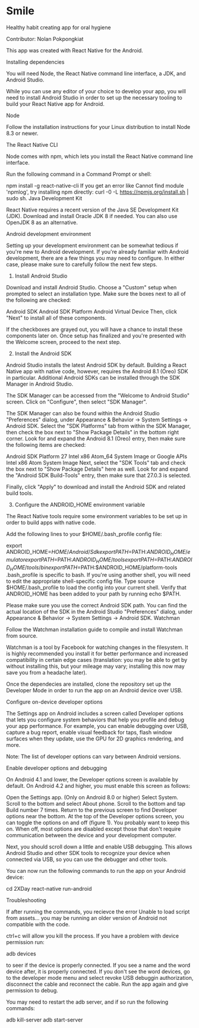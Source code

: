 # Smile
Healthy habit creating app for oral hygiene

Contributor: Nolan Pokpongkiat

This app was created with React Native for the Android.

Installing dependencies

You will need Node, the React Native command line interface, a JDK, and Android Studio.

While you can use any editor of your choice to develop your app, you will need to install Android Studio in order to set up the necessary tooling to build your React Native app for Android.

Node

Follow the installation instructions for your Linux distribution to install Node 8.3 or newer.

The React Native CLI

Node comes with npm, which lets you install the React Native command line interface.

Run the following command in a Command Prompt or shell:

npm install -g react-native-cli
If you get an error like Cannot find module 'npmlog', try installing npm directly: curl -0 -L https://npmjs.org/install.sh | sudo sh.
Java Development Kit

React Native requires a recent version of the Java SE Development Kit (JDK). Download and install Oracle JDK 8 if needed. You can also use OpenJDK 8 as an alternative.

Android development environment

Setting up your development environment can be somewhat tedious if you're new to Android development. If you're already familiar with Android development, there are a few things you may need to configure. In either case, please make sure to carefully follow the next few steps.

1. Install Android Studio

Download and install Android Studio. Choose a "Custom" setup when prompted to select an installation type. Make sure the boxes next to all of the following are checked:

Android SDK
Android SDK Platform
Android Virtual Device
Then, click "Next" to install all of these components.

If the checkboxes are grayed out, you will have a chance to install these components later on.
Once setup has finalized and you're presented with the Welcome screen, proceed to the next step.

2. Install the Android SDK

Android Studio installs the latest Android SDK by default. Building a React Native app with native code, however, requires the Android 8.1 (Oreo) SDK in particular. Additional Android SDKs can be installed through the SDK Manager in Android Studio.

The SDK Manager can be accessed from the "Welcome to Android Studio" screen. Click on "Configure", then select "SDK Manager".

The SDK Manager can also be found within the Android Studio "Preferences" dialog, under Appearance & Behavior → System Settings → Android SDK.
Select the "SDK Platforms" tab from within the SDK Manager, then check the box next to "Show Package Details" in the bottom right corner. Look for and expand the Android 8.1 (Oreo) entry, then make sure the following items are checked:

Android SDK Platform 27
Intel x86 Atom_64 System Image or Google APIs Intel x86 Atom System Image
Next, select the "SDK Tools" tab and check the box next to "Show Package Details" here as well. Look for and expand the "Android SDK Build-Tools" entry, then make sure that 27.0.3 is selected.

Finally, click "Apply" to download and install the Android SDK and related build tools.

3. Configure the ANDROID_HOME environment variable

The React Native tools require some environment variables to be set up in order to build apps with native code.

Add the following lines to your $HOME/.bash_profile config file:

export ANDROID_HOME=$HOME/Android/Sdk
export PATH=$PATH:$ANDROID_HOME/emulator
export PATH=$PATH:$ANDROID_HOME/tools
export PATH=$PATH:$ANDROID_HOME/tools/bin
export PATH=$PATH:$ANDROID_HOME/platform-tools
.bash_profile is specific to bash. If you're using another shell, you will need to edit the appropriate shell-specific config file.
Type source $HOME/.bash_profile to load the config into your current shell. Verify that ANDROID_HOME has been added to your path by running echo $PATH.

Please make sure you use the correct Android SDK path. You can find the actual location of the SDK in the Android Studio "Preferences" dialog, under Appearance & Behavior → System Settings → Android SDK.
Watchman

Follow the Watchman installation guide to compile and install Watchman from source.

Watchman is a tool by Facebook for watching changes in the filesystem. It is highly recommended you install it for better performance and increased compatibility in certain edge cases (translation: you may be able to get by without installing this, but your mileage may vary; installing this now may save you from a headache later).


Once the dependecies are installed, clone the repository set up the Developer Mode in order to run the app on an Android device over USB.

Configure on-device developer options

The Settings app on Android includes a screen called Developer options that lets you configure system behaviors that help you profile and debug your app performance. For example, you can enable debugging over USB, capture a bug report, enable visual feedback for taps, flash window surfaces when they update, use the GPU for 2D graphics rendering, and more.

Note: The list of developer options can vary between Android versions.

Enable developer options and debugging

On Android 4.1 and lower, the Developer options screen is available by default. On Android 4.2 and higher, you must enable this screen as follows:

Open the Settings app.
(Only on Android 8.0 or higher) Select System.
Scroll to the bottom and select About phone.
Scroll to the bottom and tap Build number 7 times.
Return to the previous screen to find Developer options near the bottom.
At the top of the Developer options screen, you can toggle the options on and off (figure 1). You probably want to keep this on. When off, most options are disabled except those that don't require communication between the device and your development computer.

Next, you should scroll down a little and enable USB debugging. This allows Android Studio and other SDK tools to recognize your device when connected via USB, so you can use the debugger and other tools.

You can now run the following commands to run the app on your Android device:

cd 2XDay
react-native run-android

Troubleshooting

If after running the commands, you recievce the error Unable to load script from assets... you may be running an older version of Android not compatible with the code.

ctrl+c will allow you kill the process.
If you have a problem with device permission run:

adb devices 

to seer if the device is properly connected. If you see a name and the word device after, it is properly connected. If you don't see the word devices, go to the developer mode menu and select revoke USB debuggin authorization, disconnect the cable and reconnect the cable. Run the app again and give permission to debug.

You may need to restart the adb server, and if so run the following commands:

adb kill-server
adb start-server


